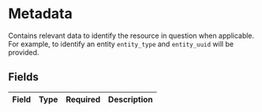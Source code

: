 # Metadata

Contains relevant data to identify the resource in question when applicable. For example, to identify an entity `entity_type` and `entity_uuid` will be provided.


## Fields

| Field       | Type        | Required    | Description |
| ----------- | ----------- | ----------- | ----------- |